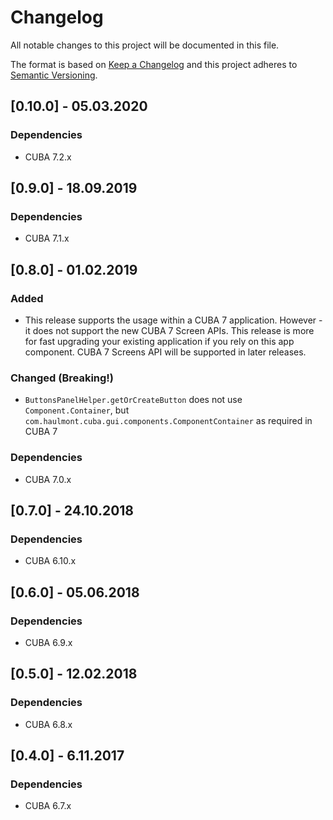 # Changelog
All notable changes to this project will be documented in this file.

The format is based on [Keep a Changelog](http://keepachangelog.com/en/1.0.0/)
and this project adheres to [Semantic Versioning](http://semver.org/spec/v2.0.0.html).

## [0.10.0] - 05.03.2020

### Dependencies
- CUBA 7.2.x

## [0.9.0] - 18.09.2019

### Dependencies
- CUBA 7.1.x

## [0.8.0] - 01.02.2019

### Added
- This release supports the usage within a CUBA 7 application. However - it does not support the new CUBA 7 Screen APIs.
  This release is more for fast upgrading your existing application if you rely on this app component. CUBA 7 Screens API
  will be supported in later releases.

### Changed (Breaking!)
- `ButtonsPanelHelper.getOrCreateButton` does not use `Component.Container`, but `com.haulmont.cuba.gui.components.ComponentContainer` as required in CUBA 7


### Dependencies
- CUBA 7.0.x

## [0.7.0] - 24.10.2018

### Dependencies
- CUBA 6.10.x

## [0.6.0] - 05.06.2018

### Dependencies
- CUBA 6.9.x

## [0.5.0] - 12.02.2018

### Dependencies
- CUBA 6.8.x

## [0.4.0] - 6.11.2017

### Dependencies
- CUBA 6.7.x

